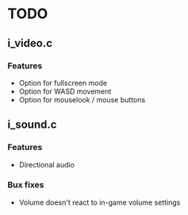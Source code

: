 # TODO

## i_video.c
### Features
- Option for fullscreen mode
- Option for WASD movement
- Option for mouselook / mouse buttons

## i_sound.c
### Features
- Directional audio

### Bux fixes
- Volume doesn't react to in-game volume settings

